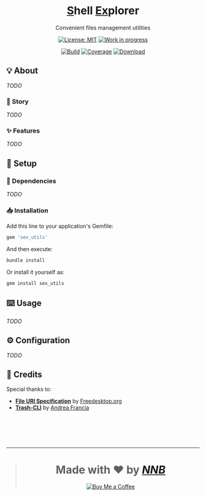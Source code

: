 <h1 align="center"><u>S</u>hell <u>Ex</u>plorer</h1>
<p align="center">Convenient files management utilities</p>
<p align="center">
  <a href="https://github.com/NNBnh/sex_utils/blob/main/LICENSE"><img src="https://img.shields.io/github/license/NNBnh/sex_utils?labelColor=585858&color=DE5D6E&style=for-the-badge" alt="License: MIT"></a>
  <a href="https://gist.github.com/NNBnh/9ef453aba3efce26046e0d3119dab5a7#work-in-progress"><img src="https://img.shields.io/github/last-commit/NNBnh/sex_utils?labelColor=585858&color=DE5D6E&style=for-the-badge" alt="Work in progress"></a>
</p>
<p align="center">
  <a href="https://github.com/NNBnh/sex_utils/actions"><img src="https://img.shields.io/github/workflow/status/NNBnh/sex_utils/Ruby?labelColor=585858&color=DE5D6E&style=flat-square" alt="Build"></a>
  <a href="TODO"><img src="https://img.shields.io/codacy/coverage/TODO?labelColor=585858&color=DE5D6E&style=flat-square" alt="Coverage"></a>
  <a href="https://rubygems.org/gems/sex_utils"><img src="https://img.shields.io/gem/dt/sex_utils?labelColor=585858&color=DE5D6E&style=flat-square" alt="Download"></a>
</p>

## 💡 About

_TODO_

### 📔 Story

_TODO_

### ✨ Features

_TODO_

## 🚀 Setup

### 🧾 Dependencies

_TODO_

### 📥 Installation

Add this line to your application's Gemfile:

```ruby
gem 'sex_utils'
```

And then execute:

```sh
bundle install
```

Or install it yourself as:

```sh
gem install sex_utils
```

## ⌨️ Usage

_TODO_

## ⚙️ Configuration

_TODO_

## 💌 Credits

Special thanks to:
- [**File URI Specification**](https://www.freedesktop.org/wiki/Specifications/file-uri-spec) by [Freedesktop.org](https://www.freedesktop.org)
- [**Trash-CLI**](https://github.com/andreafrancia/trash-cli) by [Andrea Francia](https://github.com/andreafrancia)

<br><br><br><br>

---

> <h1 align="center">Made with ❤️ by <a href="https://github.com/NNBnh"><i>NNB</i></a></h1>
>
> <p align="center"><a href="https://www.buymeacoffee.com/nnbnh"><img src="https://img.shields.io/badge/buy_me_a_coffee%20-%23F7CA88.svg?logo=buy-me-a-coffee&logoColor=333333&style=for-the-badge" alt="Buy Me a Coffee"></a></p>
